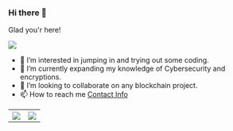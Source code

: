 ### Hi there 👋
Glad you'r here!<br>
<!--![](https://visitor-badge.glitch.me/badge?page_id=kuldeep-singh-chouhan) <br> -->
![](https://komarev.com/ghpvc/?username=sandeepb20&label=PROFILE+VIEWS&color=blue&style=plastic)<br>
<!--
**sandeepb20/sandeepb20** is a ✨ _special_ ✨ repository because its `README.md` (this file) appears on your GitHub profile.

Here are some ideas to get you started:

- 🔭 I’m currently working on ...
- 🌱 I’m currently learning ...
- 👯 I’m looking to collaborate on ...
- 🤔 I’m looking for help with ...
- 💬 Ask me about ...
- 📫 How to reach me: ...
- 😄 Pronouns: ...
- ⚡ Fun fact: ...
-->
 
- 🔭 I’m interested in jumping in and trying out some coding.
- 🌱 I’m currently expanding my knowledge of Cybersecurity and encryptions.
- 👯 I’m looking to collaborate on any blockchain project.
- 📫 How to reach me [Contact Info](https://kuldeep-singh-chouhan.github.io/#contact)

<table style="width:100%">
  <tr>
    <th><img src="https://github-readme-stats.vercel.app/api?username=sandeepb20&show_icons=true&hide_border=true&hide=issues" /></th>
   <th><img src="https://github-readme-stats.vercel.app/api/top-langs/?username=sandeepb20&layout=compact&langs_count=8" /></th> 
   
  </tr>
</table>

